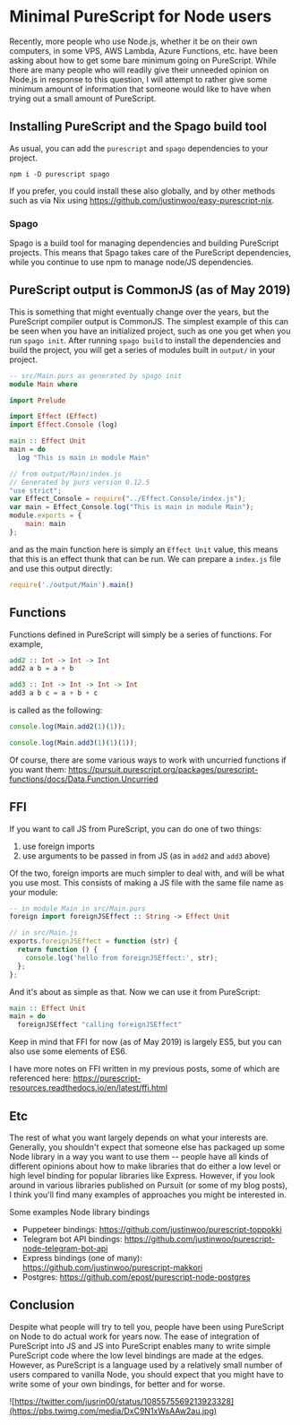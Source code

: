 # Minimal PureScript for Node users

Recently, more people who use Node.js, whether it be on their own computers, in some VPS, AWS Lambda, Azure Functions, etc. have been asking about how to get some bare minimum going on PureScript. While there are many people who will readily give their unneeded opinion on Node.js in response to this question, I will attempt to rather give some minimum amount of information that someone would like to have when trying out a small amount of PureScript.

## Installing PureScript and the Spago build tool

As usual, you can add the `purescript` and `spago` dependencies to your project.

```
npm i -D purescript spago
```

If you prefer, you could install these also globally, and by other methods such as via Nix using <https://github.com/justinwoo/easy-purescript-nix>.

### Spago

Spago is a build tool for managing dependencies and building PureScript projects. This means that Spago takes care of the PureScript dependencies, while you continue to use npm to manage node/JS dependencies.

## PureScript output is CommonJS (as of May 2019)

This is something that might eventually change over the years, but the PureScript compiler output is CommonJS. The simplest example of this can be seen when you have an initialized project, such as one you get when you run `spago init`. After running `spago build` to install the dependencies and build the project, you will get a series of modules built in `output/` in your project.

```purs
-- src/Main.purs as generated by spago init
module Main where

import Prelude

import Effect (Effect)
import Effect.Console (log)

main :: Effect Unit
main = do
  log "This is main in module Main"
```

```js
// from output/Main/index.js
// Generated by purs version 0.12.5
"use strict";
var Effect_Console = require("../Effect.Console/index.js");
var main = Effect_Console.log("This is main in module Main");
module.exports = {
    main: main
};
```

and as the main function here is simply an `Effect Unit` value, this means that this is an effect thunk that can be run. We can prepare a `index.js` file and use this output directly:

```js
require('./output/Main').main()
```

## Functions

Functions defined in PureScript will simply be a series of functions. For example,

```purs
add2 :: Int -> Int -> Int
add2 a b = a + b

add3 :: Int -> Int -> Int -> Int
add3 a b c = a + b + c
```

is called as the following:

```js
console.log(Main.add2(1)(1));

console.log(Main.add3(1)(1)(1));
```

Of course, there are some various ways to work with uncurried functions if you want them: <https://pursuit.purescript.org/packages/purescript-functions/docs/Data.Function.Uncurried>

## FFI

If you want to call JS from PureScript, you can do one of two things:

1. use foreign imports
2. use arguments to be passed in from JS (as in `add2` and `add3` above)

Of the two, foreign imports are much simpler to deal with, and will be what you use most. This consists of making a JS file with the same file name as your module:

```purs
-- in module Main in src/Main.purs
foreign import foreignJSEffect :: String -> Effect Unit
```

```js
// in src/Main.js
exports.foreignJSEffect = function (str) {
  return function () {
    console.log('hello from foreignJSEffect:', str);
  };
};
```

And it's about as simple as that. Now we can use it from PureScript:

```purs
main :: Effect Unit
main = do
  foreignJSEffect "calling foreignJSEffect"
```

Keep in mind that FFI for now (as of May 2019) is largely ES5, but you can also use some elements of ES6.

I have more notes on FFI written in my previous posts, some of which are referenced here: <https://purescript-resources.readthedocs.io/en/latest/ffi.html>

## Etc

The rest of what you want largely depends on what your interests are. Generally, you shouldn't expect that someone else has packaged up some Node library in a way you want to use them -- people have all kinds of different opinions about how to make libraries that do either a low level or high level binding for popular libraries like Express. However, if you look around in various libraries published on Pursuit (or some of my blog posts), I think you'll find many examples of approaches you might be interested in.

Some examples Node library bindings

* Puppeteer bindings: <https://github.com/justinwoo/purescript-toppokki>
* Telegram bot API bindings: <https://github.com/justinwoo/purescript-node-telegram-bot-api>
* Express bindings (one of many): <https://github.com/justinwoo/purescript-makkori>
* Postgres: <https://github.com/epost/purescript-node-postgres>

## Conclusion

Despite what people will try to tell you, people have been using PureScript on Node to do actual work for years now. The ease of integration of PureScript into JS and JS into PureScript enables many to write simple PureScript code where the low level bindings are made at the edges. However, as PureScript is a language used by a relatively small number of users compared to vanilla Node, you should expect that you might have to write some of your own bindings, for better and for worse.

![https://twitter.com/jusrin00/status/1085575569213923328](https://pbs.twimg.com/media/DxC9N1xWsAAw2au.jpg)
